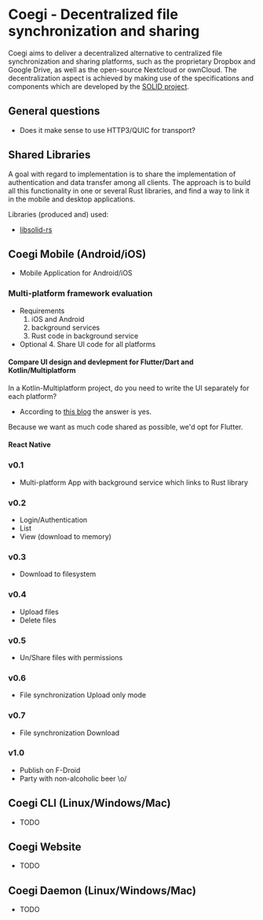 # Coegi - Decentralized file synchronization and sharing
Coegi aims to deliver a decentralized alternative to centralized file synchronization and sharing platforms, such as the proprietary Dropbox and Google Drive, as well as the open-source Nextcloud or ownCloud.
The decentralization aspect is achieved by making use of the specifications and components which are developed by the [SOLID project][solid].

## General questions
* Does it make sense to use HTTP3/QUIC for transport?

## Shared Libraries
A goal with regard to implementation is to share the implementation of authentication and data transfer among all clients.
The approach is to build all this functionality in one or several Rust libraries, and find a way to link it in the mobile and desktop applications.

Libraries (produced and) used:

* [libsolid-rs](libsolid-rs)

## Coegi Mobile (Android/iOS)
* Mobile Application for Android/iOS

### Multi-platform framework evaluation
* Requirements
  1. iOS and Android
  2. background services
  3. Rust code in background service
* Optional
  4. Share UI code for all platforms

#### Compare UI design and devlepment for Flutter/Dart and Kotlin/Multiplatform
In a Kotlin-Multiplatform project, do you need to write the UI separately for each platform?
* According to [this blog](https://goobar.io/2019/06/13/kotlin-vs-flutter-are-you-comparing-them-fairly/) the answer is yes.

Because we want as much code shared as possible, we'd opt for Flutter.

#### React Native

### v0.1
* Multi-platform App with background service which links to Rust library

### v0.2
* Login/Authentication
* List
* View (download to memory)

### v0.3
* Download to filesystem

### v0.4
* Upload files
* Delete files

### v0.5
* Un/Share files with permissions

### v0.6
* File synchronization Upload only mode

### v0.7
* File synchronization Download

### v1.0
* Publish on F-Droid
* Party with non-alcoholic beer \o/

## Coegi CLI (Linux/Windows/Mac)
* TODO

## Coegi Website
* TODO

## Coegi Daemon (Linux/Windows/Mac)
* TODO

[solid]: https://solid.mit.edu